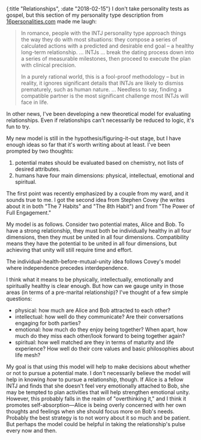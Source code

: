 {:title "Relationships", :date "2018-02-15"}
I don't take personality tests as gospel, but this section of my personality
type description from [16personalities.com](
https://www.16personalities.com/intj-relationships-dating) made me laugh:

> In romance, people with the INTJ personality type approach things the way they
> do with most situations: they compose a series of calculated actions with a
> predicted and desirable end goal – a healthy long-term relationship. ... INTJs
> ... break the dating process down into a series of measurable milestones,
> then proceed to execute the plan with clinical precision.
> 
> In a purely rational world, this is a fool-proof methodology – but in reality,
> it ignores significant details that INTJs are likely to dismiss prematurely,
> such as human nature. ... Needless to say, finding a compatible partner is
> the most significant challenge most INTJs will face in life.

In other news, I've been developing a new theoretical model for evaluating
relationships. Even if relationships can't necessarily be reduced to logic,
it's fun to try.

My new model is still in the hypothesis/figuring-it-out stage, but I have enough ideas so far that
it's worth writing about at least. I've been prompted by two thoughts:

 1. potential mates should be evaluated based on chemistry, not lists of desired attributes.
 2. humans have four main dimensions: physical, intellectual, emotional and spiritual.

The first point was recently emphasized by a couple from my ward, and it sounds true to me. I got
the second idea from Stephen Covey (he writes about it in both "The 7 Habits" and "The 8th
Habit") and from "The Power of Full Engagement."

My model is as follows. Consider two potential mates, Alice and Bob. To have a strong relationship,
they must both be individually healthy in all four dimensions, then they must be united in all four
dimensions. Compatibility means they have the potential to be united in all four dimensions, but
achieving that unity will still require time and effort.

The individual-health-before-mutual-unity idea follows Covey's model where independence precedes
interdependence.

I think what it means to be physically, intellectually, emotionally and spiritually healthy is clear
enough. But how can we gauge unity in those areas (in terms of a pre-marital relationship)? I've
thought of a few simple questions:

- physical: how much are Alice and Bob attracted to each other?
- intellectual: how well do they communicate? Are their conversations engaging for both parties?
- emotional: how much do they enjoy being together? When apart, how much do they miss each other/look
   forward to being together again?
- spiritual: how well matched are they in terms of maturity and life experience? How well do their
   core values and basic philosophies about life mesh?

My goal is that using this model will help to make decisions about whether or not to pursue a
potential mate. I don't necessarily believe the model will help in knowing *how* to pursue a
relationship, though. If Alice is a fellow INTJ and finds that she doesn't feel very emotionally
attached to Bob, she may be tempted to plan activities that will help strengthen emotional unity.
However, this probably falls in the realm of "overthinking it," and I think it promotes
self-absorption&mdash;Alice is being overly concerned with her own thoughts and feelings when she should
focus more on Bob's needs. Probably the best strategy is to not worry about it so much and be
patient. But perhaps the model could be helpful in taking the relationship's pulse every now and
then.
